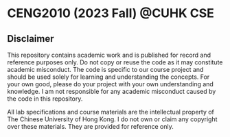 # CENG2010 (2023 Fall) @CUHK CSE


## Disclaimer

This repository contains academic work and is published for record and reference purposes only. Do not copy or reuse the code as it may constitute academic misconduct. The code is specific to our course project and should be used solely for learning and understanding the concepts. For your own good, please do your project with your own understanding and knowledge. I am not responsible for any academic misconduct caused by the code in this repository.

All lab specifications and course materials are the intellectual property of The Chinese University of Hong Kong. I do not own or claim any copyright over these materials. They are provided for reference only.

